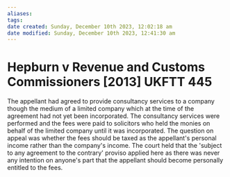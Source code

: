 ```yaml
---
aliases: 
tags: 
date created: Sunday, December 10th 2023, 12:02:18 am
date modified: Sunday, December 10th 2023, 12:41:30 am
---
```


# Hepburn v Revenue and Customs Commissioners [2013] UKFTT 445

The appellant had agreed to provide consultancy services to a company though the medium of a limited company which at the time of the agreement had not yet been incorporated. The consultancy services were performed and the fees were paid to solicitors who held the monies on behalf of the limited company until it was incorporated. The question on appeal was whether the fees should be taxed as the appellant's personal income rather than the company's income. The court held that the 'subject to any agreement to the contrary' proviso applied here as there was never any intention on anyone's part that the appellant should become personally entitled to the fees.
